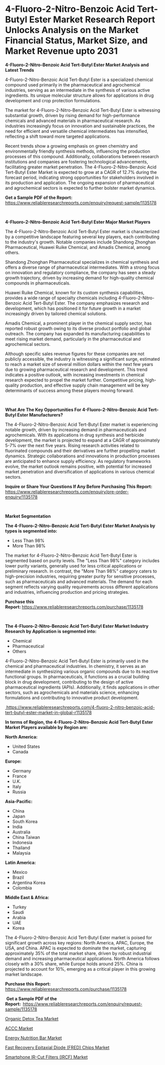 <p><h1>4-Fluoro-2-Nitro-Benzoic Acid Tert-Butyl Ester Market Research Report Unlocks Analysis on the Market Financial Status, Market Size, and Market Revenue upto 2031</h1></p><p><strong>4-Fluoro-2-Nitro-Benzoic Acid Tert-Butyl Ester Market Analysis and Latest Trends</strong></p>
<p><p>4-Fluoro-2-Nitro-Benzoic Acid Tert-Butyl Ester is a specialized chemical compound used primarily in the pharmaceutical and agrochemical industries, serving as an intermediate in the synthesis of various active ingredients. Its unique molecular structure allows for applications in drug development and crop protection formulations.</p><p>The market for 4-Fluoro-2-Nitro-Benzoic Acid Tert-Butyl Ester is witnessing substantial growth, driven by rising demand for high-performance chemicals and advanced materials in pharmaceutical research. As industries increasingly focus on innovation and sustainable practices, the need for efficient and versatile chemical intermediates has intensified, reflecting a shift toward more targeted applications.</p><p>Recent trends show a growing emphasis on green chemistry and environmentally friendly synthesis methods, influencing the production processes of this compound. Additionally, collaborations between research institutions and companies are fostering technological advancements, facilitating greater market penetration. The 4-Fluoro-2-Nitro-Benzoic Acid Tert-Butyl Ester Market is expected to grow at a CAGR of 12.7% during the forecast period, indicating strong opportunities for stakeholders involved in its production and application. The ongoing expansion of pharmaceutical and agrochemical sectors is expected to further bolster market dynamics.</p></p>
<p><strong>Get a Sample PDF of the Report:&nbsp;</strong> <a href="https://www.reliableresearchreports.com/enquiry/request-sample/1135178?utm_campaign=31&utm_medium=2&utm_source=Github&utm_content=ia&utm_term=09102024&utm_id=4-fluoro-2-nitro-benzoic-acid-tert-butyl-ester">https://www.reliableresearchreports.com/enquiry/request-sample/1135178</a></p>
<p>&nbsp;</p>
<p><strong>4-Fluoro-2-Nitro-Benzoic Acid Tert-Butyl Ester Major Market Players</strong></p>
<p><p>The 4-Fluoro-2-Nitro-Benzoic Acid Tert-Butyl Ester market is characterized by a competitive landscape featuring several key players, each contributing to the industry's growth. Notable companies include Shandong Zhonghan Pharmaceutical, Huawei Ruike Chemical, and Amadis Chemical, among others.</p><p>Shandong Zhonghan Pharmaceutical specializes in chemical synthesis and offers a diverse range of pharmaceutical intermediates. With a strong focus on innovation and regulatory compliance, the company has seen a steady growth trajectory, driven by increasing demand for high-quality chemical compounds in pharmaceuticals.</p><p>Huawei Ruike Chemical, known for its custom synthesis capabilities, provides a wide range of specialty chemicals including 4-Fluoro-2-Nitro-Benzoic Acid Tert-Butyl Ester. The company emphasizes research and development, which has positioned it for future growth in a market increasingly driven by tailored chemical solutions.</p><p>Amadis Chemical, a prominent player in the chemical supply sector, has reported robust growth owing to its diverse product portfolio and global outreach. The company has expanded its manufacturing capabilities to meet rising market demand, particularly in the pharmaceutical and agrochemical sectors.</p><p>Although specific sales revenue figures for these companies are not publicly accessible, the industry is witnessing a significant surge, estimated to reach a market size of several million dollars within the next few years due to growing pharmaceutical research and development. This trend indicates a positive outlook, with increasing investments in chemical research expected to propel the market further. Competitive pricing, high-quality production, and effective supply chain management will be key determinants of success among these players moving forward.</p></p>
<p>&nbsp;</p>
<p><strong>What Are The Key Opportunities For 4-Fluoro-2-Nitro-Benzoic Acid Tert-Butyl Ester Manufacturers?</strong></p>
<p><p>The 4-Fluoro-2-Nitro-Benzoic Acid Tert-Butyl Ester market is experiencing notable growth, driven by increasing demand in pharmaceuticals and agrochemicals. With its applications in drug synthesis and herbicide development, the market is projected to expand at a CAGR of approximately 5-7% over the next five years. Rising research activities related to fluorinated compounds and their derivatives are further propelling market dynamics. Strategic collaborations and innovations in production processes are anticipated to enhance supply efficiency. As regulatory frameworks evolve, the market outlook remains positive, with potential for increased market penetration and diversification of applications in various chemical sectors.</p></p>
<p><strong>Inquire or Share Your Questions If Any Before Purchasing This Report:</strong> <a href="https://www.reliableresearchreports.com/enquiry/pre-order-enquiry/1135178?utm_campaign=31&utm_medium=2&utm_source=Github&utm_content=ia&utm_term=09102024&utm_id=4-fluoro-2-nitro-benzoic-acid-tert-butyl-ester">https://www.reliableresearchreports.com/enquiry/pre-order-enquiry/1135178</a></p>
<p>&nbsp;</p>
<p><strong>Market Segmentation</strong></p>
<p><strong>The 4-Fluoro-2-Nitro-Benzoic Acid Tert-Butyl Ester Market Analysis by types is segmented into:</strong></p>
<p><ul><li>Less Than 98%</li><li>More Than 98%</li></ul></p>
<p><p>The market for 4-Fluoro-2-Nitro-Benzoic Acid Tert-Butyl Ester is segmented based on purity levels. The "Less Than 98%" category includes lower purity variants, generally used for less critical applications or preliminary research. In contrast, the "More Than 98%" category caters to high-precision industries, requiring greater purity for sensitive processes, such as pharmaceuticals and advanced materials. The demand for each segment reflects varying quality requirements across different applications and industries, influencing production and pricing strategies.</p></p>
<p><strong>Purchase this Report:&nbsp;</strong><a href="https://www.reliableresearchreports.com/purchase/1135178?utm_campaign=31&utm_medium=2&utm_source=Github&utm_content=ia&utm_term=09102024&utm_id=4-fluoro-2-nitro-benzoic-acid-tert-butyl-ester">https://www.reliableresearchreports.com/purchase/1135178</a></p>
<p>&nbsp;</p>
<p><strong>The 4-Fluoro-2-Nitro-Benzoic Acid Tert-Butyl Ester Market Industry Research by Application is segmented into:</strong></p>
<p><ul><li>Chemical</li><li>Pharmaceutical</li><li>Others</li></ul></p>
<p><p>4-Fluoro-2-Nitro-Benzoic Acid Tert-Butyl Ester is primarily used in the chemical and pharmaceutical industries. In chemistry, it serves as an intermediate in synthesizing various organic compounds due to its reactive functional groups. In pharmaceuticals, it functions as a crucial building block in drug development, contributing to the design of active pharmaceutical ingredients (APIs). Additionally, it finds applications in other sectors, such as agrochemicals and materials science, enhancing formulations and contributing to innovative product development.</p></p>
<p><a href="https://www.reliableresearchreports.com/4-fluoro-2-nitro-benzoic-acid-tert-butyl-ester-market-in-global-r1135178?utm_campaign=31&utm_medium=2&utm_source=Github&utm_content=ia&utm_term=09102024&utm_id=4-fluoro-2-nitro-benzoic-acid-tert-butyl-ester">&nbsp;https://www.reliableresearchreports.com/4-fluoro-2-nitro-benzoic-acid-tert-butyl-ester-market-in-global-r1135178</a></p>
<p><strong>In terms of Region, the 4-Fluoro-2-Nitro-Benzoic Acid Tert-Butyl Ester Market Players available by Region are:</strong></p>
<p>
    <p> <strong> North America: </strong>
        <ul>
            <li>United States</li>
            <li>Canada</li>
        </ul>
        </p> 
    <p> <strong> Europe: </strong>
        <ul>
            <li>Germany</li>
            <li>France</li>
            <li>U.K.</li>
            <li>Italy</li>
            <li>Russia</li>
        </ul>
        </p> 
    <p> <strong> Asia-Pacific: </strong>
        <ul>
            <li>China</li>
            <li>Japan</li>
            <li>South Korea</li>
            <li>India</li>
            <li>Australia</li>
            <li>China Taiwan</li>
            <li>Indonesia</li>
            <li>Thailand</li>
            <li>Malaysia</li>
        </ul>
        </p> 
    <p> <strong> Latin America: </strong>
        <ul>
            <li>Mexico</li>
            <li>Brazil</li>
            <li>Argentina Korea</li>
            <li>Colombia</li>
        </ul>
        </p> 
    <p> <strong> Middle East & Africa: </strong>
        <ul>
            <li>Turkey</li>
            <li>Saudi</li>
            <li>Arabia</li>
            <li>UAE</li>
            <li>Korea</li>
        </ul>
    </p>
    </p>
<p><p>The 4-Fluoro-2-Nitro-Benzoic Acid Tert-Butyl Ester market is poised for significant growth across key regions: North America, APAC, Europe, the USA, and China. APAC is expected to dominate the market, capturing approximately 35% of the total market share, driven by robust industrial demand and increasing pharmaceutical applications. North America follows closely with a 30% share, while Europe holds around 25%. China is projected to account for 10%, emerging as a critical player in this growing market landscape.</p></p>
<p><strong>Purchase this Report: </strong><a href="https://www.reliableresearchreports.com/purchase/1135178?utm_campaign=31&utm_medium=2&utm_source=Github&utm_content=ia&utm_term=09102024&utm_id=4-fluoro-2-nitro-benzoic-acid-tert-butyl-ester">https://www.reliableresearchreports.com/purchase/1135178</a></p>
<p>&nbsp;<strong>Get a Sample PDF of the Report:&nbsp;&nbsp;</strong><a href="https://www.reliableresearchreports.com/enquiry/request-sample/1135178?utm_campaign=31&utm_medium=2&utm_source=Github&utm_content=ia&utm_term=09102024&utm_id=4-fluoro-2-nitro-benzoic-acid-tert-butyl-ester">https://www.reliableresearchreports.com/enquiry/request-sample/1135178</a></p>
<p><strong></strong></p>
<p><p><a href="https://issuu.com/reportprime-2/docs/organic-detox-tea-market-size-2030._0e36e3c84d356b?utm_campaign=31&utm_medium=2&utm_source=Github&utm_content=ia&utm_term=09102024&utm_id=4-fluoro-2-nitro-benzoic-acid-tert-butyl-ester">Organic Detox Tea Market</a></p><p><a href="https://www.linkedin.com/pulse/investing-accc-market-trends-leading-products-regional-growth-mi3wf?utm_campaign=31&utm_medium=2&utm_source=Github&utm_content=ia&utm_term=09102024&utm_id=4-fluoro-2-nitro-benzoic-acid-tert-butyl-ester">ACCC Market</a></p><p><a href="https://issuu.com/reportprime-2/docs/energy-nutrition-bar-market-size-20_2678ed0056d08d?utm_campaign=31&utm_medium=2&utm_source=Github&utm_content=ia&utm_term=09102024&utm_id=4-fluoro-2-nitro-benzoic-acid-tert-butyl-ester">Energy Nutrition Bar Market</a></p><p><a href="https://github.com/foardslkuninv/Market-Research-Report-List-1/blob/main/fast-recovery-epitaxial-diode-fred-chips-market.md?utm_campaign=31&utm_medium=2&utm_source=Github&utm_content=ia&utm_term=09102024&utm_id=4-fluoro-2-nitro-benzoic-acid-tert-butyl-ester">Fast Recovery Epitaxial Diode (FRED) Chips Market</a></p><p><a href="https://github.com/AlesiaDushku574/Market-Research-Report-List-1/blob/main/smartphone-ir-cut-filters-ircf-market.md?utm_campaign=31&utm_medium=2&utm_source=Github&utm_content=ia&utm_term=09102024&utm_id=4-fluoro-2-nitro-benzoic-acid-tert-butyl-ester">Smartphone IR-Cut Filters (IRCF) Market</a></p></p>